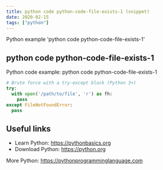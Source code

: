 ```yaml
---
title: python code python-code-file-exists-1 (snippet)
date: 2020-02-15
tags: ["python"]
---
```

Python example 'python code python-code-file-exists-1'


## python code python-code-file-exists-1

Python code example: python code python-code-file-exists-1

```python
# Brute force with a try-except block (Python 3+)
try: 
  with open('/path/to/file', 'r') as fh: 
    pass
except FileNotFoundError: 
  pass


```

## Useful links

- Learn Python: https://pythonbasics.org
- Download Python: https://python.org

More Python: https://pythonprogramminglanguage.com

